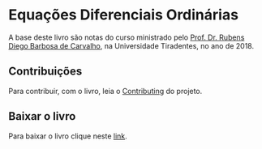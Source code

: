 # Equações Diferenciais Ordinárias

A base deste livro são notas do curso ministrado pelo [Prof. Dr. Rubens Diego Barbosa de Carvalho](http://lattes.cnpq.br/7836548805453240), na Universidade Tiradentes, no ano de 2018.

## Contribuições
Para contribuir, com o livro, leia o [Contributing](./CONTRIBUTING.md) do projeto.

## Baixar o livro
Para baixar o livro clique neste [link](https://github.com/VicSanNun/ODE-Book/releases/tag/0.0.1).